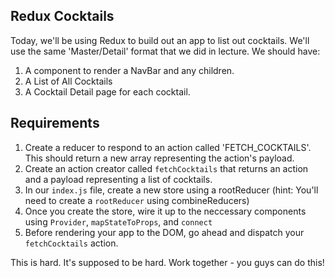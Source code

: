 ## Redux Cocktails

Today, we'll be using Redux to build out an app to list out cocktails. We'll use the same 'Master/Detail' format that we did in lecture. We should have:

1. A component to render a NavBar and any children.
2. A List of All Cocktails
3. A Cocktail Detail page for each cocktail.

## Requirements

1. Create a reducer to respond to an action called 'FETCH_COCKTAILS'. This should return a new array representing the action's payload.
2. Create an action creator called `fetchCocktails` that returns an action and a payload representing a list of cocktails.
3. In our `index.js` file, create a new store using a rootReducer (hint: You'll need to create a `rootReducer` using combineReducers)
4. Once you create the store, wire it up to the neccessary components using `Provider`, `mapStateToProps`, and `connect`
5. Before rendering your app to the DOM, go ahead and dispatch your `fetchCocktails` action.

This is hard. It's supposed to be hard. Work together - you guys can do this!
